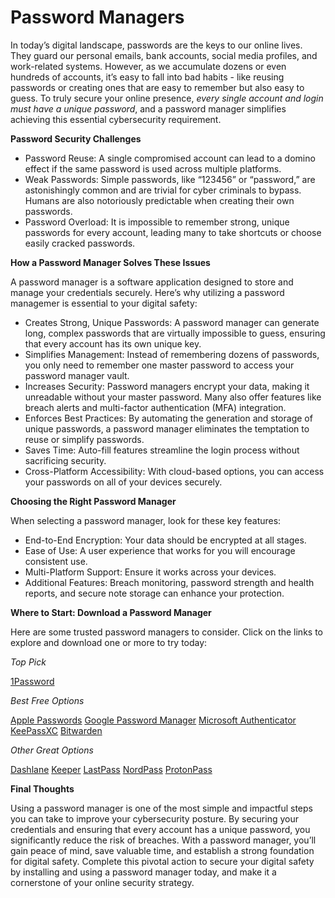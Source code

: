 # Password Managers

In today’s digital landscape, passwords are the keys to our online lives. They guard our personal emails, bank accounts, social media profiles, and work-related systems. However, as we accumulate dozens or even hundreds of accounts, it’s easy to fall into bad habits - like reusing passwords or creating ones that are easy to remember but also easy to guess. To truly secure your online presence, *every single account and login must have a unique password*, and a password manager simplifies achieving this essential cybersecurity requirement.

**Password Security Challenges**

- Password Reuse: A single compromised account can lead to a domino effect if the same password is used across multiple platforms.
- Weak Passwords: Simple passwords, like “123456” or “password,” are astonishingly common and are trivial for cyber criminals to bypass. Humans are also notoriously predictable when creating their own passwords.
- Password Overload: It is impossible to remember strong, unique passwords for every account, leading many to take shortcuts or choose easily cracked passwords.

**How a Password Manager Solves These Issues**

A password manager is a software application designed to store and manage your credentials securely. Here’s why utilizing a password managemer is essential to your digital safety:

- Creates Strong, Unique Passwords: A password manager can generate long, complex passwords that are virtually impossible to guess, ensuring that every account has its own unique key.
- Simplifies Management: Instead of remembering dozens of passwords, you only need to remember one master password to access your password manager vault.
- Increases Security: Password managers encrypt your data, making it unreadable without your master password. Many also offer features like breach alerts and multi-factor authentication (MFA) integration.
- Enforces Best Practices: By automating the generation and storage of unique passwords, a password manager eliminates the temptation to reuse or simplify passwords.
- Saves Time: Auto-fill features streamline the login process without sacrificing security.
- Cross-Platform Accessibility: With cloud-based options, you can access your passwords on all of your devices securely.

**Choosing the Right Password Manager**

When selecting a password manager, look for these key features:

- End-to-End Encryption: Your data should be encrypted at all stages.
- Ease of Use: A user experience that works for you will encourage consistent use.
- Multi-Platform Support: Ensure it works across your devices.
- Additional Features: Breach monitoring, password strength and health reports, and secure note storage can enhance your protection.

**Where to Start: Download a Password Manager**

Here are some trusted password managers to consider. Click on the links to explore and download one or more to try today:

*Top Pick*

[1Password](https://1password.com/)

*Best Free Options*

[Apple Passwords](https://apps.apple.com/us/app/passwords/id6473799789)  [Google Password Manager](https://support.google.com/accounts/answer/6208650?hl=en&co=GENIE.Platform%3DAndroid#zippy=%2Cget-started)  [Microsoft Authenticator](https://support.microsoft.com/en-us/account-billing/about-microsoft-authenticator-9783c865-0308-42fb-a519-8cf666fe0acc)  [KeePassXC](https://keepassxc.org/)  [Bitwarden](https://bitwarden.com/)

*Other Great Options*

[Dashlane](https://www.dashlane.com/personal-password-manager)  [Keeper](https://www.keepersecurity.com/)  [LastPass](https://www.lastpass.com/)  [NordPass](https://nordpass.com/password-manager/)  [ProtonPass](https://proton.me/pass)

**Final Thoughts**

Using a password manager is one of the most simple and impactful steps you can take to improve your cybersecurity posture. By securing your credentials and ensuring that every account has a unique password, you significantly reduce the risk of breaches. With a password manager, you’ll gain peace of mind, save valuable time, and establish a strong foundation for digital safety. Complete this pivotal action to secure your digital safety by installing and using a password manager today, and make it a cornerstone of your online security strategy.
